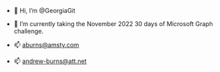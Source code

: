 - 👋 Hi, I’m @GeorgiaGit

- 🌱 I’m currently taking the November 2022 30 days of Microsoft Graph challenge.

- 📫 aburns@amsty.com
- 📫 andrew-burns@att.net

<!---
GeorgiaGit/GeorgiaGit is a ✨ special ✨ repository because its `README.md` (this file) appears on your GitHub profile.
You can click the Preview link to take a look at your changes.
--->
